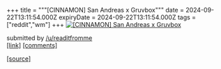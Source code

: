 +++
title = """[CINNAMON] San Andreas x Gruvbox"""
date = 2024-09-22T13:11:54.000Z
expiryDate = 2024-09-22T13:11:54.000Z
tags = ["reddit","wm"]
+++
[![[CINNAMON] San Andreas x Gruvbox](https://b.thumbs.redditmedia.com/eizza4eEcJ9NWEeh2dc6AQ5Fuu1Xl2g-yMmX5LxZPYY.jpg "[CINNAMON] San Andreas x Gruvbox")](https://www.reddit.com/r/unixporn/comments/1fmsy0z/cinnamon_san_andreas_x_gruvbox/)

submitted by [/u/readitfromme](https://www.reddit.com/user/readitfromme)  
[\[link\]](https://www.reddit.com/gallery/1fmsy0z) [\[comments\]](https://www.reddit.com/r/unixporn/comments/1fmsy0z/cinnamon_san_andreas_x_gruvbox/)

[[source]](https://www.reddit.com/r/unixporn/comments/1fmsy0z/cinnamon_san_andreas_x_gruvbox/)
